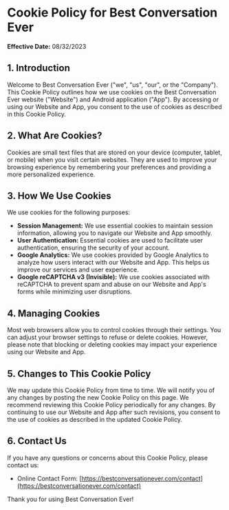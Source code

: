 # Cookie Policy for Best Conversation Ever

**Effective Date:** 08/32/2023

## 1. Introduction

Welcome to Best Conversation Ever ("we", "us", "our", or the "Company"). This Cookie Policy outlines how we use cookies on the Best Conversation Ever website ("Website") and Android application ("App"). By accessing or using our Website and App, you consent to the use of cookies as described in this Cookie Policy.

## 2. What Are Cookies?

Cookies are small text files that are stored on your device (computer, tablet, or mobile) when you visit certain websites. They are used to improve your browsing experience by remembering your preferences and providing a more personalized experience.

## 3. How We Use Cookies

We use cookies for the following purposes:

- **Session Management:** We use essential cookies to maintain session information, allowing you to navigate our Website and App smoothly.
- **User Authentication:** Essential cookies are used to facilitate user authentication, ensuring the security of your account.
- **Google Analytics:** We use cookies provided by Google Analytics to analyze how users interact with our Website and App. This helps us improve our services and user experience.
- **Google reCAPTCHA v3 (Invisible):** We use cookies associated with reCAPTCHA to prevent spam and abuse on our Website and App's forms while minimizing user disruptions.

## 4. Managing Cookies

Most web browsers allow you to control cookies through their settings. You can adjust your browser settings to refuse or delete cookies. However, please note that blocking or deleting cookies may impact your experience using our Website and App.

## 5. Changes to This Cookie Policy

We may update this Cookie Policy from time to time. We will notify you of any changes by posting the new Cookie Policy on this page. We recommend reviewing this Cookie Policy periodically for any changes. By continuing to use our Website and App after such revisions, you consent to the use of cookies as described in the updated Cookie Policy.

## 6. Contact Us

If you have any questions or concerns about this Cookie Policy, please contact us:
- Online Contact Form: [https://bestconversationever.com/contact](https://bestconversationever.com/contact)

  
Thank you for using Best Conversation Ever!

